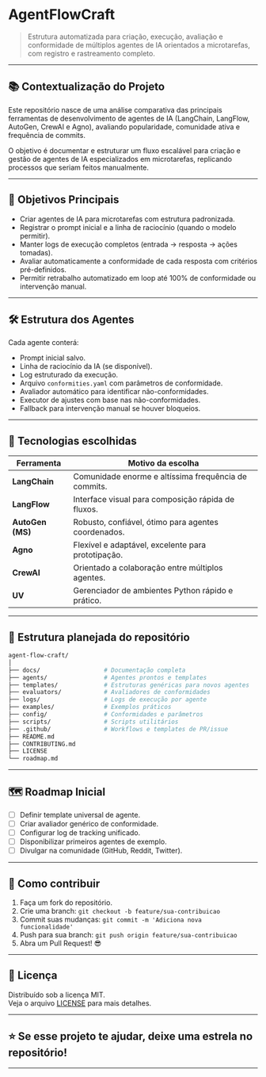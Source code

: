 # AgentFlowCraft

> Estrutura automatizada para criação, execução, avaliação e conformidade de múltiplos agentes de IA orientados a microtarefas, com registro e rastreamento completo.

---

## 📚 Contextualização do Projeto
Este repositório nasce de uma análise comparativa das principais ferramentas de desenvolvimento de agentes de IA (LangChain, LangFlow, AutoGen, CrewAI e Agno), avaliando popularidade, comunidade ativa e frequência de commits.

O objetivo é documentar e estruturar um fluxo escalável para criação e gestão de agentes de IA especializados em microtarefas, replicando processos que seriam feitos manualmente.

---

## 🎯 Objetivos Principais
- Criar agentes de IA para microtarefas com estrutura padronizada.
- Registrar o prompt inicial e a linha de raciocínio (quando o modelo permitir).
- Manter logs de execução completos (entrada → resposta → ações tomadas).
- Avaliar automaticamente a conformidade de cada resposta com critérios pré-definidos.
- Permitir retrabalho automatizado em loop até 100% de conformidade ou intervenção manual.

---

## 🛠 Estrutura dos Agentes
Cada agente conterá:
- Prompt inicial salvo.
- Linha de raciocínio da IA (se disponível).
- Log estruturado da execução.
- Arquivo `conformities.yaml` com parâmetros de conformidade.
- Avaliador automático para identificar não-conformidades.
- Executor de ajustes com base nas não-conformidades.
- Fallback para intervenção manual se houver bloqueios.

---

## 🚀 Tecnologias escolhidas
| Ferramenta      | Motivo da escolha                                     |
|-----------------|-------------------------------------------------------|
| **LangChain**   | Comunidade enorme e altíssima frequência de commits.  |
| **LangFlow**    | Interface visual para composição rápida de fluxos.    |
| **AutoGen (MS)**| Robusto, confiável, ótimo para agentes coordenados.   |
| **Agno**        | Flexível e adaptável, excelente para prototipação.    |
| **CrewAI**      | Orientado a colaboração entre múltiplos agentes.      |
| **UV**          | Gerenciador de ambientes Python rápido e prático.     |

---

## 📂 Estrutura planejada do repositório

```bash
agent-flow-craft/
│
├── docs/                  # Documentação completa
├── agents/                # Agentes prontos e templates
├── templates/             # Estruturas genéricas para novos agentes
├── evaluators/            # Avaliadores de conformidades
├── logs/                  # Logs de execução por agente
├── examples/              # Exemplos práticos
├── config/                # Conformidades e parâmetros
├── scripts/               # Scripts utilitários
├── .github/               # Workflows e templates de PR/issue
├── README.md
├── CONTRIBUTING.md
├── LICENSE
└── roadmap.md
```

---

## 🗺 Roadmap Inicial
- [ ] Definir template universal de agente.
- [ ] Criar avaliador genérico de conformidade.
- [ ] Configurar log de tracking unificado.
- [ ] Disponibilizar primeiros agentes de exemplo.
- [ ] Divulgar na comunidade (GitHub, Reddit, Twitter).

---

## 🤝 Como contribuir
1. Faça um fork do repositório.
2. Crie uma branch: `git checkout -b feature/sua-contribuicao`
3. Commit suas mudanças: `git commit -m 'Adiciona nova funcionalidade'`
4. Push para sua branch: `git push origin feature/sua-contribuicao`
5. Abra um Pull Request! 😎

---

## 📜 Licença
Distribuído sob a licença MIT.  
Veja o arquivo [LICENSE](LICENSE) para mais detalhes.

---

## ⭐ Se esse projeto te ajudar, deixe uma estrela no repositório!

---
